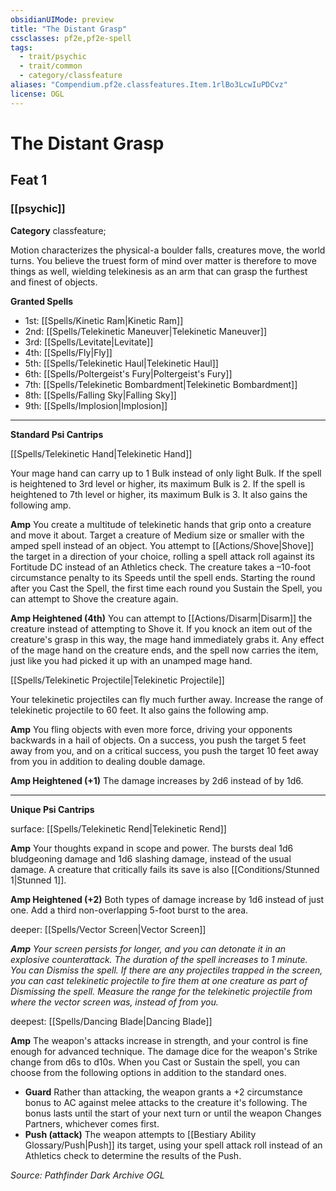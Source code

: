 ```yaml
---
obsidianUIMode: preview
title: "The Distant Grasp"
cssclasses: pf2e,pf2e-spell
tags:
  - trait/psychic
  - trait/common
  - category/classfeature
aliases: "Compendium.pf2e.classfeatures.Item.1rlBo3LcwIuPDCvz"
license: OGL
---
```

# The Distant Grasp
## Feat 1
### [[psychic]]

**Category** classfeature; 




Motion characterizes the physical-a boulder falls, creatures move, the world turns. You believe the truest form of mind over matter is therefore to move things as well, wielding telekinesis as an arm that can grasp the furthest and finest of objects.

**Granted Spells**

*   1st: [[Spells/Kinetic Ram|Kinetic Ram]]
*   2nd: [[Spells/Telekinetic Maneuver|Telekinetic Maneuver]]
*   3rd: [[Spells/Levitate|Levitate]]
*   4th: [[Spells/Fly|Fly]]
*   5th: [[Spells/Telekinetic Haul|Telekinetic Haul]]
*   6th: [[Spells/Poltergeist's Fury|Poltergeist's Fury]]
*   7th: [[Spells/Telekinetic Bombardment|Telekinetic Bombardment]]
*   8th: [[Spells/Falling Sky|Falling Sky]]
*   9th: [[Spells/Implosion|Implosion]]

* * *

**Standard Psi Cantrips**

[[Spells/Telekinetic Hand|Telekinetic Hand]]

Your mage hand can carry up to 1 Bulk instead of only light Bulk. If the spell is heightened to 3rd level or higher, its maximum Bulk is 2. If the spell is heightened to 7th level or higher, its maximum Bulk is 3. It also gains the following amp.

**Amp** You create a multitude of telekinetic hands that grip onto a creature and move it about. Target a creature of Medium size or smaller with the amped spell instead of an object. You attempt to [[Actions/Shove|Shove]] the target in a direction of your choice, rolling a spell attack roll against its Fortitude DC instead of an Athletics check. The creature takes a –10-foot circumstance penalty to its Speeds until the spell ends. Starting the round after you Cast the Spell, the first time each round you Sustain the Spell, you can attempt to Shove the creature again.

**Amp Heightened (4th)** You can attempt to [[Actions/Disarm|Disarm]] the creature instead of attempting to Shove it. If you knock an item out of the creature's grasp in this way, the mage hand immediately grabs it. Any effect of the mage hand on the creature ends, and the spell now carries the item, just like you had picked it up with an unamped mage hand.

[[Spells/Telekinetic Projectile|Telekinetic Projectile]]

Your telekinetic projectiles can fly much further away. Increase the range of telekinetic projectile to 60 feet. It also gains the following amp.

**Amp** You fling objects with even more force, driving your opponents backwards in a hail of objects. On a success, you push the target 5 feet away from you, and on a critical success, you push the target 10 feet away from you in addition to dealing double damage.

**Amp Heightened (+1)** The damage increases by 2d6 instead of by 1d6.

* * *

**Unique Psi Cantrips**

surface: [[Spells/Telekinetic Rend|Telekinetic Rend]]

**Amp** Your thoughts expand in scope and power. The bursts deal 1d6 bludgeoning damage and 1d6 slashing damage, instead of the usual damage. A creature that critically fails its save is also [[Conditions/Stunned 1|Stunned 1]].

**Amp Heightened (+2)** Both types of damage increase by 1d6 instead of just one. Add a third non-overlapping 5-foot burst to the area.

deeper: [[Spells/Vector Screen|Vector Screen]]

_**Amp** Your screen persists for longer, and you can detonate it in an explosive counterattack. The duration of the spell increases to 1 minute. You can Dismiss the spell. If there are any projectiles trapped in the screen, you can cast telekinetic projectile to fire them at one creature as part of Dismissing the spell. Measure the range for the telekinetic projectile from where the vector screen was, instead of from you._

deepest: [[Spells/Dancing Blade|Dancing Blade]]

**Amp** The weapon's attacks increase in strength, and your control is fine enough for advanced technique. The damage dice for the weapon's Strike change from d6s to d10s. When you Cast or Sustain the spell, you can choose from the following options in addition to the standard ones.

*   **Guard** Rather than attacking, the weapon grants a +2 circumstance bonus to AC against melee attacks to the creature it's following. The bonus lasts until the start of your next turn or until the weapon Changes Partners, whichever comes first.
*   **Push (attack)** The weapon attempts to [[Bestiary Ability Glossary/Push|Push]] its target, using your spell attack roll instead of an Athletics check to determine the results of the Push.

*Source: Pathfinder Dark Archive*
*OGL*